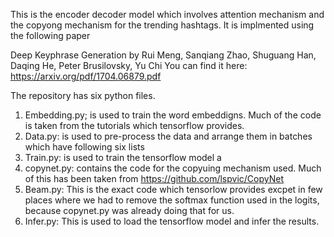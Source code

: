 This is the encoder decoder model which involves attention mechanism and the copyong mechanism for the trending hashtags. It is implmented using the following paper 

Deep Keyphrase Generation by
Rui Meng, Sanqiang Zhao, Shuguang Han, Daqing He, Peter Brusilovsky, Yu Chi
You can find it here: https://arxiv.org/pdf/1704.06879.pdf 


The repository has six python files.
1. Embedding.py; is used to train the word embeddigns. Much of the code is taken from the tutorials which tensorflow provides.
2. Data.py: is used to pre-process the data and arrange them in batches which have following six lists
3. Train.py: is used to train the  tensorflow model a
4. copynet.py: contains the code for the copyuing mechanism used. Much of this has been taken from https://github.com/lspvic/CopyNet
5. Beam.py: This is the exact code which tensorlow provides excpet in few places where we had to remove the softmax function used in the logits, because copynet.py was already doing that for us.
6. Infer.py: This is used to load the tensorflow model and infer the results.